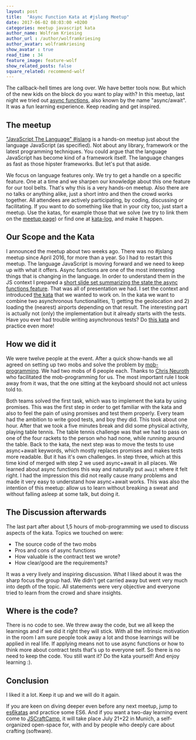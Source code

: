 ```yaml
---
layout: post
title:  "Async Function Kata at #jslang Meetup"
date: 2017-06-02 08:03:00 +0200
categories: meetup javascript kata
author_name: Wolfram Kriesing
author_url : /author/wolframkriesing
author_avatar: wolframkriesing
show_avatar : true
read_time : 34
feature_image: feature-wolf
show_related_posts: false
square_related: recommend-wolf
---
```


The callback-hell times are long over. We have better tools now. But which of the new kids on the block do you want to 
play with? In this meetup, last night we tried out [async functions][async-funcs], also known by the name "async/await". 
It was a fun learning experience. Keep reading and get inspired.

## The meetup
["JavaScript The Language" #jslang][jslang-meetup] is a hands-on meetup just about the language JavaScript (as specified).
Not about any library,
framework or the latest programming techniques. You could argue that the language JavaScript has become kind of a
framework itself. The language changes as fast as those hipster frameworks.
But let's put that aside.

We focus on language features only. We try to get a handle on a specific feature. One at a time and we sharpen our knowledge
about this one feature for our tool belts. That's why this is a very hands-on meetup.
Also there are no talks or anything alike, just a short intro and then the crowd works together. All attendees are actively
participating, by coding, discussing or facilitating.
If you want to do something like that in your city too, just start a meetup. Use the katas, for example those that we solve
(we try to link them on the [meetup page][jslang-meetup-home]) or find one at [kata-log], and make it happen.

## Our Scope and the Kata
I announced the meetup about two weeks ago. There was no #jslang meetup since April 2016, for more than a year.
So I had to restart this meetup. The language JavaScript is moving forward and we need to keep up with what it offers.
Async functions are one of the most interesting things that is changing in the language. In order to understand 
them in the JS context I prepared a [short slide set summarizing the state the async functions feature][slides].
That was all of presentation we had. I set the context and introduced [the kata][kata] that we wanted to work on.
In the kata we want to combine two asynchronous functionalities, 1) getting the geolocation and 2) loading the 
(nearest) airports depending on that result.
The interesting part is actually not (only) the implementation but it already starts with the tests. Have you ever 
had trouble writing asynchronous tests? Do [this kata][kata] and practice even more!

## How we did it
We were twelve people at the event. After a quick show-hands we all agreed on setting up two mobs and solve the
problem by [mob-programming]. We had two mobs of 6 people each. Thanks to [Chris Neuroth][chris] who facilitated the
mob-programming for us. The most important rule I took away from it was, that the one sitting at the keyboard should
not act unless told to.

Both teams solved the first task, which was to implement the kata by using promises. This was the first
step in order to get familiar with the kata and also to feel the pain of using promises and test them properly. 
Every team had the ambition to write good tests, and boy they did. This took about one hour. After that
we took a five minutes break and did some physical activity, playing table tennis. The table tennis challenge was 
that we had to pass on one of the four rackets to the person who had none, while running around the table.
Back to the kata, the next step was to move the tests to use async+await keywords, which mostly replaces promises 
and makes tests more readable. But it has it's own challenges.
In step three, which at this time kind of merged with step 2 we used async+await in all places. We learned about 
async functions this way and naturally put `await` where it felt right. I had the impression this did not really 
cause many problems and made it very easy to understand how async+await works. This was also the intention of this
meetup: allow us to learn without breaking a sweat and without falling asleep at some talk, but doing it.

## The Discussion afterwards
The last part after about 1,5 hours of mob-programming we used to discuss aspects of the kata. Topics we touched on were:

- The source code of the two mobs
- Pros and cons of async functions
- How valuable is the contract test we wrote?
- How clear/good are the requirements?

It was a very lively and inspiring discussion. What I liked about it was the sharp focus the group had. We didn't 
get carried away but went very much into depth of the topic. All statements were very objective and everyone tried 
to learn from the crowd and share insights. 

## Where is the code?
There is no code to see. We threw away the code, but we all keep the learnings and if we did it right they
will stick. With all the intrinsic motivation in the room I am sure people took away a lot and those learnings
will be applied in real life. If applying means not to use async functions or how to think more about contract
tests that's up to everyone self. So there is no need to keep the code.
You still want it? Do the kata yourself! And enjoy learning :).

## Conclusion
I liked it a lot. Keep it up and we will do it again.

If you are keen on diving deeper even before any next meetup, jump to [es6katas] and practice some ES6. And if you 
want a two-day learning event come to [JSCraftCamp][jscc], it will take place July 21+22 in Munich, a self-organized 
open-space for, with and by people who deeply care about crafting (software).

[async-funcs]: https://github.com/tc39/ecmascript-asyncawait/
[jslang-meetup-home]: https://www.meetup.com/de-DE/JavaScript-The-Language/
[jslang-meetup]: https://www.meetup.com/de-DE/JavaScript-The-Language/events/240120367/
[kata]: https://twitter.com/wolframkriesing/status/870383195849674753
[chris]: https://twitter.com/c089
[es6katas]: http://es6katas.org
[jscc]: http://jscraftcamp.org
[kata-log]: http://kata-log.rocks/
[mob-programming]: https://en.wikipedia.org/wiki/Mob_programming
[slides]: https://www.slideshare.net/wolframkriesing/javascript-the-language-meetup-async-functions
